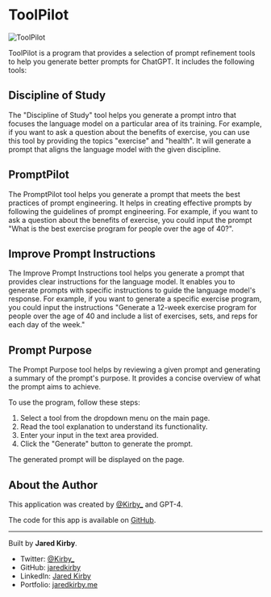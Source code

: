 # ToolPilot

![ToolPilot](https://i.imgur.com/WAWX9t4.jpeg)

ToolPilot is a program that provides a selection of prompt refinement tools to help you generate better prompts for ChatGPT. It includes the following tools:

## Discipline of Study

The "Discipline of Study" tool helps you generate a prompt intro that focuses the language model on a particular area of its training. For example, if you want to ask a question about the benefits of exercise, you can use this tool by providing the topics "exercise" and "health". It will generate a prompt that aligns the language model with the given discipline.

## PromptPilot

The PromptPilot tool helps you generate a prompt that meets the best practices of prompt engineering. It helps in creating effective prompts by following the guidelines of prompt engineering. For example, if you want to ask a question about the benefits of exercise, you could input the prompt "What is the best exercise program for people over the age of 40?".

## Improve Prompt Instructions

The Improve Prompt Instructions tool helps you generate a prompt that provides clear instructions for the language model. It enables you to generate prompts with specific instructions to guide the language model's response. For example, if you want to generate a specific exercise program, you could input the instructions "Generate a 12-week exercise program for people over the age of 40 and include a list of exercises, sets, and reps for each day of the week."

## Prompt Purpose

The Prompt Purpose tool helps by reviewing a given prompt and generating a summary of the prompt's purpose. It provides a concise overview of what the prompt aims to achieve.

To use the program, follow these steps:

1. Select a tool from the dropdown menu on the main page.
2. Read the tool explanation to understand its functionality.
3. Enter your input in the text area provided.
4. Click the "Generate" button to generate the prompt.

The generated prompt will be displayed on the page.

## About the Author

This application was created by [@Kirby\_](https://twitter.com/Kirby_) and GPT-4.

The code for this app is available on [GitHub](https://github.com/jaredkirby).

---

Built by **Jared Kirby**.

- Twitter: [@Kirby\_](https://twitter.com/Kirby_)
- GitHub: [jaredkirby](https://github.com/jaredkirby)
- LinkedIn: [Jared Kirby](https://www.linkedin.com/in/jared-kirby/)
- Portfolio: [jaredkirby.me](https://www.jaredkirby.me)

